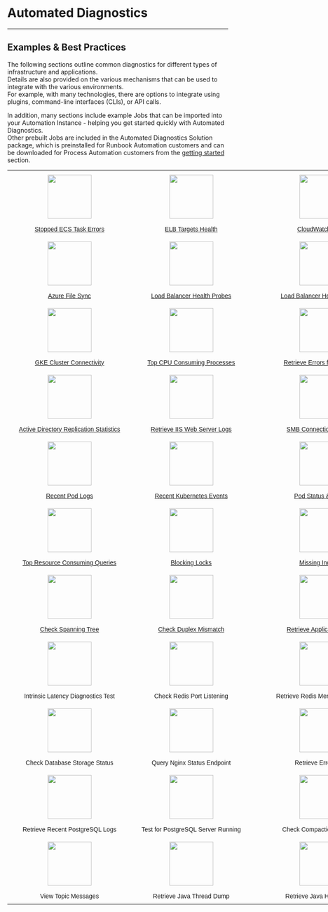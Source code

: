 <style>
.reveal section img { background:none; border:none; box-shadow:none; }
</style>

# Automated Diagnostics
---

## Examples & Best Practices

The following sections outline common diagnostics for different types of infrastructure and applications.  
Details are also provided on the various mechanisms that can be used to integrate with the various environments.  
For example, with many technologies, there are options to integrate using plugins, command-line interfaces (CLIs), or API calls.

In addition, many sections include example Jobs that can be imported into your Automation Instance - helping you get started quickly with Automated Diagnostics.  
Other prebuilt Jobs are included in the Automated Diagnostics Solution package, which is preinstalled for Runbook Automation customers and can be downloaded for Process Automation customers from the [getting started](/learning/solutions/automated-diagnostics/getting-started) section.

<style type="text/css">
.tg  {border:none;border-collapse:collapse;border-spacing:0;margin:0px auto;}
.tg td{border-style:solid;border-width:0px;font-family:Arial, sans-serif;font-size:14px;overflow:hidden;
  padding:10px 5px;word-break:normal;}
.tg th{border-style:solid;border-width:0px;font-family:Arial, sans-serif;font-size:14px;font-weight:normal;
  overflow:hidden;padding:10px 5px;word-break:normal;}
.tg .tg-8jgo{border-color:#ffffff;text-align:center;vertical-align:top}
@media screen and (max-width: 767px) {.tg {width: auto !important;}.tg col {width: auto !important;}.tg-wrap {overflow-x: auto;-webkit-overflow-scrolling: touch;margin: auto 0px;}}</style>
<div class="tg-wrap"><table class="tg" style="undefined;table-layout: fixed; width: 1213px">
<colgroup>
<col style="width: 286px">
<col style="width: 274px">
<col style="width: 325px">
<col style="width: 328px">
</colgroup>
<tbody>
  <tr>
    <td class="tg-8jgo">
        <a href="/docs/learning/solutions/automated-diagnostics/examples/public-cloud-providers">
        <img src="/assets/img/ecs.png" width="100" height="100" border="0"><br><br>Stopped ECS Task Errors</a>
    </td>
    <td class="tg-8jgo">
        <a href="/docs/learning/solutions/automated-diagnostics/examples/public-cloud-providers">
        <img src="/assets/img/elb.svg" width="100" height="100"><br><br>ELB Targets Health</a>
    </td>
    <td class="tg-8jgo">
        <a href="/docs/learning/solutions/automated-diagnostics/examples/public-cloud-providers">
        <img src="/assets/img/cloudwatch-logo.png" width="100" height="100"><br><br>CloudWatch Logs</a>
    </td>
    <td class="tg-8jgo">
        <a href="/docs/learning/solutions/automated-diagnostics/examples/public-cloud-providers.html#azure">
        <img src="/assets/img/azure-function.png" width="100" height="100"><br><br>Azure Function App Health</a>
    </td>
  </tr>
  <tr>
    <td class="tg-8jgo">
        <a href="/docs/learning/solutions/automated-diagnostics/examples/public-cloud-providers.html#azure">
        <img src="/assets/img/azure-logo.png" width="100" height="100"><br><br>Azure File Sync</a>
    </td>
    <td class="tg-8jgo">
        <a href="/docs/learning/solutions/automated-diagnostics/examples/public-cloud-providers.html#azure">
        <img src="/assets/img/azure-load-balancer.png" width="100" height="100"><br><br>Load Balancer Health Probes</a>
    </td>
    <td class="tg-8jgo">
        <a href="/docs/learning/solutions/automated-diagnostics/examples/public-cloud-providers.html#google-cloud-platform-gcp">
        <img src="/assets/img/gcp-load-balancer.png" width="100" height="100"><br><br>Load Balancer Health Checks</a>
    </td>
    <td class="tg-8jgo">
        <a href="/docs/learning/solutions/automated-diagnostics/examples/public-cloud-providers.html#google-cloud-platform-gcp">
        <img src="/assets/img/gcp-firewall.png" width="100" height="100"><br><br>Troubleshoot Firewall Rules</a>
    </td>
  </tr>
  <tr>
    <td class="tg-8jgo">
        <a href="/docs/learning/solutions/automated-diagnostics/examples/public-cloud-providers.html#google-cloud-platform-gcp">
        <img src="/assets/img/gke-logo.png" width="100" height="100"><br><br>GKE Cluster Connectivity</a>
    </td>
    <td class="tg-8jgo">
        <a href="/docs/learning/solutions/automated-diagnostics/examples/linux">
        <img src="/assets/img/linux-logo.png" width="100" height="100"><br><br>Top CPU Consuming Processes</a>
    </td>
    <td class="tg-8jgo">
        <a href="/docs/learning/solutions/automated-diagnostics/examples/linux">
        <img src="/assets/img/linux-logo.png" width="100" height="100"><br><br>Retrieve Errors from Syslog</a>
    </td>
    <td class="tg-8jgo">
        <a href="/docs/learning/solutions/automated-diagnostics/examples/linux">
        <img src="/assets/img/linux-logo.png" width="100" height="100"><br><br>List Top Disk Consuming Files</a>
    </td>
  </tr>
  <tr>
    <td class="tg-8jgo">
        <a href="/docs/learning/solutions/automated-diagnostics/examples/windows">
        <img src="/assets/img/active-directory-logo.svg" width="100" height="100"><br><br>Active Directory Replication Statistics</a>
    </td>
    <td class="tg-8jgo">
        <a href="/docs/learning/solutions/automated-diagnostics/examples/windows">
        <img src="/assets/img/windows-logo.png" width="100" height="100"><br><br>Retrieve IIS Web Server Logs</a>
    </td>
    <td class="tg-8jgo">
        <a href="/docs/learning/solutions/automated-diagnostics/examples/windows">
        <img src="/assets/img/windows-logo.png" width="100" height="100"><br><br>SMB Connection Failures</a>
    </td>
    <td class="tg-8jgo">
        <a href="/docs/learning/solutions/automated-diagnostics/examples/apis">
        <img src="/assets/img/webhook-logo.jpeg" width="100" height="100"><br><br>API Health Check</a>
    </td>
    <td class="tg-8jgo"></td>
  </tr>
  <tr>
    <td class="tg-8jgo">
        <a href="/docs/learning/solutions/automated-diagnostics/examples/kubernetes">
        <img src="/assets/img/kubernetes-logo.png" width="100" height="100"><br><br>Recent Pod Logs</a>
    </td>
    <td class="tg-8jgo">
        <a href="/docs/learning/solutions/automated-diagnostics/examples/kubernetes">
        <img src="/assets/img/kubernetes-logo.png" width="100" height="100"><br><br>Recent Kubernetes Events</a>
    </td>
    <td class="tg-8jgo">
        <a href="/docs/learning/solutions/automated-diagnostics/examples/kubernetes">
        <img src="/assets/img/kubernetes-logo.png" width="100" height="100"><br><br>Pod Status & Errors</a>
    </td>
    <td class="tg-8jgo">
        <a href="/docs/learning/solutions/automated-diagnostics/examples/kubernetes">
        <img src="/assets/img/kubernetes-logo.png" width="100" height="100"><br><br>Retrieve Deployment Diagnostics</a>
    </td>
  </tr>
  <tr>
    <td class="tg-8jgo">
        <a href="/docs/learning/solutions/automated-diagnostics/examples/databases">
        <img src="/assets/img/mysql-logo.png" width="100" height="100"><br><br>Top Resource Consuming Queries</a>
    </td>
    <td class="tg-8jgo">
        <a href="/docs/learning/solutions/automated-diagnostics/examples/databases">
        <img src="/assets/img/mysql-logo.png" width="100" height="100"><br><br>Blocking Locks</a>
    </td>
    <td class="tg-8jgo">
        <a href="/docs/learning/solutions/automated-diagnostics/examples/databases">
        <img src="/assets/img/mysql-logo.png" width="100" height="100"><br><br>Missing Indexes</a>
    </td>
    <td class="tg-8jgo">
        <a href="/docs/learning/solutions/automated-diagnostics/examples/network-devices">
        <img src="/assets/img/network-switch.png" width="100" height="100"><br><br>BGP Route Flapping</a>
    </td>
  </tr>
  <tr>
    <td class="tg-8jgo">
        <a href="/docs/learning/solutions/automated-diagnostics/examples/network-devices">
        <img src="/assets/img/network-switch.png" width="100" height="100"><br><br>Check Spanning Tree</a>
    </td>
    <td class="tg-8jgo">
        <a href="/docs/learning/solutions/automated-diagnostics/examples/network-devices">
        <img src="/assets/img/network-switch.png" width="100" height="100"><br><br>Check Duplex Mismatch</a>
    </td>
    <td class="tg-8jgo">
        <a href="/docs/learning/solutions/automated-diagnostics/examples/observability-integrations">
        <img src="/assets/img/cloudwatch-logo.png" width="100" height="100"><br><br>Retrieve Application Logs</a>
    </td>
    <td class="tg-8jgo">
        <a href="/docs/learning/solutions/automated-diagnostics/examples/observability-integrations">
        <img src="/assets/img/cloudwatch-logo.png" width="100" height="100"><br><br>Retrieve Saved Queries</a>
    </td>
  </tr>
  <tr>
    <td class="tg-8jgo"><img src="/assets/img/redis-logo.jpeg" width="100" height="100"><br><br>Intrinsic Latency Diagnostics Test</td>
    <td class="tg-8jgo"><img src="/assets/img/redis-logo.jpeg" width="100" height="100"><br><br>Check Redis Port Listening</td>
    <td class="tg-8jgo"><img src="/assets/img/redis-logo.jpeg" width="100" height="100"><br><br>Retrieve Redis Memory Statistics</td>
    <td class="tg-8jgo"><img src="/assets/img/redis-logo.jpeg" width="100" height="100"><br><br>Slow Log Entries</td>
  </tr>
  <tr>
    <td class="tg-8jgo"><img src="/assets/img/rds-logo.png" width="100" height="100"><br><br>Check Database Storage Status</td>
    <td class="tg-8jgo"><img src="/assets/img/nginx-logo.png" width="100" height="100"><br><br>Query Nginx Status Endpoint</td>
    <td class="tg-8jgo"><img src="/assets/img/nginx-logo.png" width="100" height="100"><br><br>Retrieve Error Logs</td>
    <td class="tg-8jgo"><img src="/assets/img/nginx-logo.png" width="100" height="100"><br><br>Test Nginx Configuration</td>
  </tr>
  <tr>
    <td class="tg-8jgo"><img src="/assets/img/postgres-logo.png" width="100" height="100"><br><br>Retrieve Recent PostgreSQL Logs</td>
    <td class="tg-8jgo"><img src="/assets/img/postgres-logo.png" width="100" height="100"><br><br>Test for PostgreSQL Server Running</td>
    <td class="tg-8jgo"><img src="/assets/img/cassandra-logo.png" width="100" height="100"><br><br>Check Compaction Statistics</td>
    <td class="tg-8jgo"><img src="/assets/img/kafka-logo.png" width="100" height="100"><br><br>Describe Kafka Topic</td>
  </tr>
  <tr>
    <td class="tg-8jgo"><img src="/assets/img/kafka-logo.png" width="100" height="100"><br><br>View Topic Messages</td>
    <td class="tg-8jgo"><img src="/assets/img/java-logo.png" width="100" height="100"><br><br>Retrieve Java Thread Dump</td>
    <td class="tg-8jgo"><img src="/assets/img/java-logo.png" width="100" height="100"><br><br>Retrieve Java Heap Dump</td>
    <td class="tg-8jgo"><img src="/assets/img/rabbitmq-logo.png" width="100" height="100"><br><br>RabbitMQ Node Health</td>
  </tr>
</tbody>
</table></div>